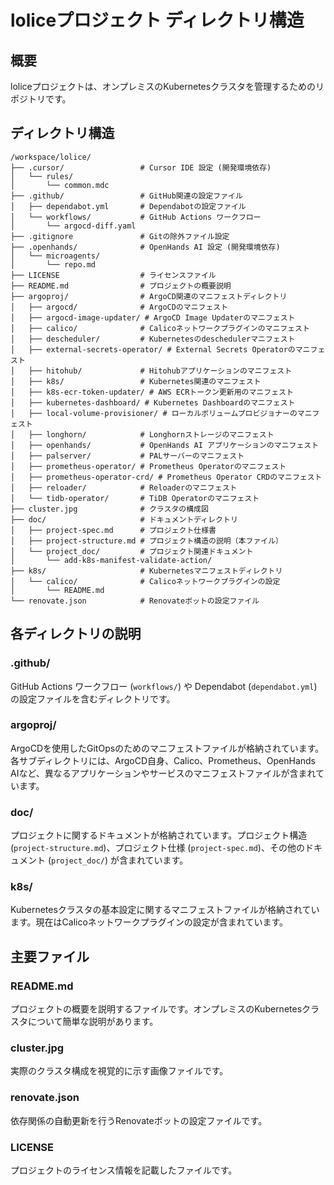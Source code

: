 # loliceプロジェクト ディレクトリ構造

## 概要
loliceプロジェクトは、オンプレミスのKubernetesクラスタを管理するためのリポジトリです。

## ディレクトリ構造

```
/workspace/lolice/
├── .cursor/                 # Cursor IDE 設定 (開発環境依存)
│   └── rules/
│       └── common.mdc
├── .github/                 # GitHub関連の設定ファイル
│   ├── dependabot.yml       # Dependabotの設定ファイル
│   └── workflows/           # GitHub Actions ワークフロー
│       └── argocd-diff.yaml
├── .gitignore               # Gitの除外ファイル設定
├── .openhands/              # OpenHands AI 設定 (開発環境依存)
│   └── microagents/
│       └── repo.md
├── LICENSE                  # ライセンスファイル
├── README.md                # プロジェクトの概要説明
├── argoproj/                # ArgoCD関連のマニフェストディレクトリ
│   ├── argocd/              # ArgoCDのマニフェスト
│   ├── argocd-image-updater/ # ArgoCD Image Updaterのマニフェスト
│   ├── calico/              # Calicoネットワークプラグインのマニフェスト
│   ├── descheduler/         # Kubernetesのdeschedulerマニフェスト
│   ├── external-secrets-operator/ # External Secrets Operatorのマニフェスト
│   ├── hitohub/             # Hitohubアプリケーションのマニフェスト
│   ├── k8s/                 # Kubernetes関連のマニフェスト
│   ├── k8s-ecr-token-updater/ # AWS ECRトークン更新用のマニフェスト
│   ├── kubernetes-dashboard/ # Kubernetes Dashboardのマニフェスト
│   ├── local-volume-provisioner/ # ローカルボリュームプロビジョナーのマニフェスト
│   ├── longhorn/            # Longhornストレージのマニフェスト
│   ├── openhands/           # OpenHands AI アプリケーションのマニフェスト
│   ├── palserver/           # PALサーバーのマニフェスト
│   ├── prometheus-operator/ # Prometheus Operatorのマニフェスト
│   ├── prometheus-operator-crd/ # Prometheus Operator CRDのマニフェスト
│   ├── reloader/            # Reloaderのマニフェスト
│   └── tidb-operator/       # TiDB Operatorのマニフェスト
├── cluster.jpg              # クラスタの構成図
├── doc/                     # ドキュメントディレクトリ
│   ├── project-spec.md      # プロジェクト仕様書
│   ├── project-structure.md # プロジェクト構造の説明（本ファイル）
│   └── project_doc/         # プロジェクト関連ドキュメント
│       └── add-k8s-manifest-validate-action/
├── k8s/                     # Kubernetesマニフェストディレクトリ
│   └── calico/              # Calicoネットワークプラグインの設定
│       └── README.md
└── renovate.json            # Renovateボットの設定ファイル
```

## 各ディレクトリの説明

### .github/
GitHub Actions ワークフロー (`workflows/`) や Dependabot (`dependabot.yml`) の設定ファイルを含むディレクトリです。

### argoproj/
ArgoCDを使用したGitOpsのためのマニフェストファイルが格納されています。各サブディレクトリには、ArgoCD自身、Calico、Prometheus、OpenHands AIなど、異なるアプリケーションやサービスのマニフェストファイルが含まれています。

### doc/
プロジェクトに関するドキュメントが格納されています。プロジェクト構造 (`project-structure.md`)、プロジェクト仕様 (`project-spec.md`)、その他のドキュメント (`project_doc/`) が含まれています。

### k8s/
Kubernetesクラスタの基本設定に関するマニフェストファイルが格納されています。現在はCalicoネットワークプラグインの設定が含まれています。

## 主要ファイル

### README.md
プロジェクトの概要を説明するファイルです。オンプレミスのKubernetesクラスタについて簡単な説明があります。

### cluster.jpg
実際のクラスタ構成を視覚的に示す画像ファイルです。

### renovate.json
依存関係の自動更新を行うRenovateボットの設定ファイルです。

### LICENSE
プロジェクトのライセンス情報を記載したファイルです。
